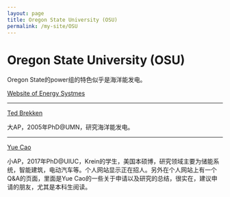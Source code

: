 ```yaml
---
layout: page
title: Oregon State University (OSU)
permalink: /my-site/OSU
---
```

# Oregon State University (OSU)

Oregon State的power组的特色似乎是海洋能发电。

[Website of Energy Systmes](https://eecs.oregonstate.edu/energy-systems)

---

[Ted Brekken](https://eecs.oregonstate.edu/people/brekken-ted)

大AP，2005年PhD@UMN，研究海洋能发电。

---

[Yue Cao](http://people.oregonstate.edu/~caoy2/index.html)

小AP，2017年PhD@UIUC，Krein的学生，美国本硕博，研究领域主要为储能系统，智能建筑，电动汽车等。个人网站显示正在招人。另外在个人网站上有一个Q&A的页面，里面是Yue Cao的一些关于申请以及研究的总结，很实在，建议申请的朋友，尤其是本科生阅读。

